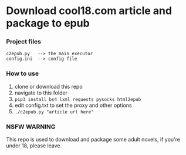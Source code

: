 # Download cool18.com article and package to epub

### Project files

```
c2epub.py	--> the main executor
config.ini	--> config file
```

### How to use

1. clone or download this repo
2. navigate to this folder
3. ```pip3 install bs4 lxml requests pysocks html2epub```
4. edit config.txt to set the proxy and other options
5. ```./c2epub.py "article url here"```

### NSFW WARNING

This repo is used to download and package some adult novels, if you're under 18, please leave.
